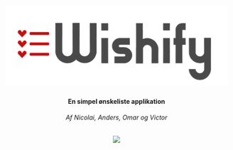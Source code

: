 <h1 align="center">
  <br>
  <a href="wishify.com"><img src=https://github.com/Teller501/Miniprojekt_2semester/blob/main/src/main/resources/static/images/logo.png?raw=true" alt="Wishify" width="500"></a> 
</h1>

<h4 align="center">En simpel ønskeliste applikation</h4>
<h6 align="center">Af Nicolai, Anders, Omar og Victor</h4>

<p align="center">
  <a href="https://skillicons.dev">
    <img src="https://skillicons.dev/icons?i=java,js,html,planetscale,spring,bootstrap&theme=light" />
  </a>
</p>
